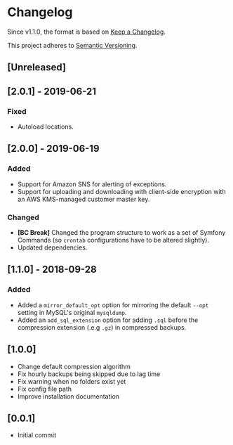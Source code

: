 # Changelog

Since v1.1.0, the format is based on [Keep a Changelog](http://keepachangelog.com/en/1.0.0/).

This project adheres to [Semantic Versioning](http://semver.org/spec/v2.0.0.html).



## [Unreleased]



## [2.0.1] - 2019-06-21

### Fixed

- Autoload locations.



## [2.0.0] - 2019-06-19

### Added

- Support for Amazon SNS for alerting of exceptions.
- Support for uploading and downloading with client-side encryption with an AWS KMS-managed customer master key.

### Changed

- **[BC Break]** Changed the program structure to work as a set of Symfony Commands (so `crontab` configurations have to be altered slightly).
- Updated dependencies.



## [1.1.0] - 2018-09-28

### Added

- Added a `mirror_default_opt` option for mirroring the default `--opt` setting in MySQL's original `mysqldump`.
- Added an `add_sql_extension` option for adding `.sql` before the compression extension (.e.g `.gz`) in compressed backups.



## [1.0.0]

- Change default compression algorithm
- Fix hourly backups being skipped due to lag time
- Fix warning when no folders exist yet
- Fix config file path
- Improve installation documentation



## [0.0.1]

- Initial commit